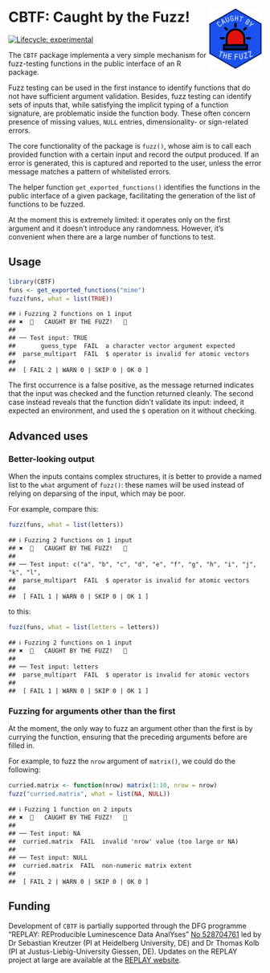 
# CBTF: Caught by the Fuzz! <a href="https://www.youtube.com/watch?v=uJ-mpul94eo"><img src="man/figures/logo.png" align="right" height="120" /></a>

<!-- badges: start -->

[![Lifecycle:
experimental](https://img.shields.io/badge/lifecycle-experimental-orange.svg)](https://lifecycle.r-lib.org/articles/stages.html#experimental)
<!-- badges: end -->

The `CBTF` package implementa a very simple mechanism for fuzz-testing
functions in the public interface of an R package.

Fuzz testing can be used in the first instance to identify functions
that do not have sufficient argument validation. Besides, fuzz testing
can identify sets of inputs that, while satisfying the implicit typing
of a function signature, are problematic inside the function body. These
often concern presence of missing values, `NULL` entries,
dimensionality- or sign-related errors.

The core functionality of the package is `fuzz()`, whose aim is to call
each provided function with a certain input and record the output
produced. If an error is generated, this is captured and reported to the
user, unless the error message matches a pattern of whitelisted errors.

The helper function `get_exported_functions()` identifies the functions
in the public interface of a given package, facilitating the generation
of the list of functions to be fuzzed.

At the moment this is extremely limited: it operates only on the first
argument and it doesn’t introduce any randomness. However, it’s
convenient when there are a large number of functions to test.

## Usage

``` r
library(CBTF)
funs <- get_exported_functions("mime")
fuzz(funs, what = list(TRUE))
```

    ## ℹ Fuzzing 2 functions on 1 input
    ## ✖  🚨   CAUGHT BY THE FUZZ!   🚨
    ## 
    ## ── Test input: TRUE
    ##       guess_type  FAIL  a character vector argument expected
    ##  parse_multipart  FAIL  $ operator is invalid for atomic vectors
    ## 
    ##  [ FAIL 2 | WARN 0 | SKIP 0 | OK 0 ]

The first occurrence is a false positive, as the message returned
indicates that the input was checked and the function returned cleanly.
The second case instead reveals that the function didn’t validate its
input: indeed, it expected an environment, and used the `$` operation on
it without checking.

## Advanced uses

### Better-looking output

When the inputs contains complex structures, it is better to provide a
named list to the `what` argument of `fuzz()`: these names will be used
instead of relying on deparsing of the input, which may be poor.

For example, compare this:

``` r
fuzz(funs, what = list(letters))
```

    ## ℹ Fuzzing 2 functions on 1 input
    ## ✖  🚨   CAUGHT BY THE FUZZ!   🚨
    ## 
    ## ── Test input: c("a", "b", "c", "d", "e", "f", "g", "h", "i", "j", "k", "l",
    ##  parse_multipart  FAIL  $ operator is invalid for atomic vectors
    ## 
    ##  [ FAIL 1 | WARN 0 | SKIP 0 | OK 1 ]

to this:

``` r
fuzz(funs, what = list(letters = letters))
```

    ## ℹ Fuzzing 2 functions on 1 input
    ## ✖  🚨   CAUGHT BY THE FUZZ!   🚨
    ## 
    ## ── Test input: letters
    ##  parse_multipart  FAIL  $ operator is invalid for atomic vectors
    ## 
    ##  [ FAIL 1 | WARN 0 | SKIP 0 | OK 1 ]

### Fuzzing for arguments other than the first

At the moment, the only way to fuzz an argument other than the first is
by currying the function, ensuring that the preceding arguments before
are filled in.

For example, to fuzz the `nrow` argument of `matrix()`, we could do the
following:

``` r
curried.matrix <- function(nrow) matrix(1:10, nrow = nrow)
fuzz("curried.matrix", what = list(NA, NULL))
```

    ## ℹ Fuzzing 1 function on 2 inputs
    ## ✖  🚨   CAUGHT BY THE FUZZ!   🚨
    ## 
    ## ── Test input: NA
    ##  curried.matrix  FAIL  invalid 'nrow' value (too large or NA)
    ## 
    ## ── Test input: NULL
    ##  curried.matrix  FAIL  non-numeric matrix extent
    ## 
    ##  [ FAIL 2 | WARN 0 | SKIP 0 | OK 0 ]

## Funding

Development of `CBTF` is partially supported through the DFG programme
“REPLAY: REProducible Luminescence Data AnalYses” [No
528704761](https://gepris.dfg.de/gepris/projekt/528704761?language=en)
led by Dr Sebastian Kreutzer (PI at Heidelberg University, DE) and Dr
Thomas Kolb (PI at Justus-Liebig-University Giessen, DE). Updates on the
REPLAY project at large are available at the [REPLAY
website](https://r-lum.github.io/REPLAY-website/).
